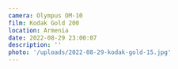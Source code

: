 ```yaml
---
camera: Olympus OM-10
film: Kodak Gold 200
location: Armenia
date: 2022-08-29 23:00:07
description: ''
photo: '/uploads/2022-08-29-kodak-gold-15.jpg'
---
```

